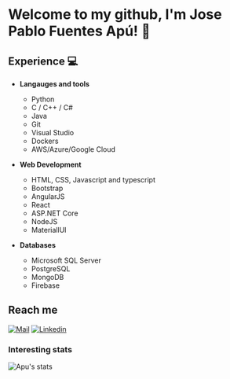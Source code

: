 # Welcome to my github, I'm Jose Pablo Fuentes Apú! 👋


## Experience :computer:
- **Langauges and tools**
	- Python
	- C / C++ / C#
	- Java
	- Git
	- Visual Studio
	- Dockers
	- AWS/Azure/Google Cloud
	
- **Web Development**
	- HTML, CSS, Javascript and typescript
	- Bootstrap
	- AngularJS
	- React
	- ASP.NET Core
	- NodeJS
	- MateriallUI

- **Databases**
	- Microsoft SQL Server
	- PostgreSQL
	- MongoDB
	- Firebase


## Reach me 
[![Mail](https://img.shields.io/badge/Mail-Jp.1398%40hotmail.com-blue?style=flat-square&logo=hotmail&logoColor=blue)](mailto:Jp.1398@hotmail.com)
[![Linkedin](https://img.shields.io/badge/fuentesapu-blue?style=flat-square&logo=linkedin&logoColor=white&link=https://www.linkedin.com/in/fuentesapu/)](https://www.linkedin.com/in/fuentesapu/)


### Interesting stats

![Apu's stats](https://github-readme-stats.vercel.app/api?username=Apu1398&show_icons=true)

